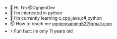 - 👋 Hi, I’m @OgnjenDev
- 👀 I’m interested in python
- 🌱 I’m currently learning c,cpp,java,c#,python
- 📫 How to reach me ognjengaming52@gmail.com
- ⚡ Fun fact: im only 11 years old
